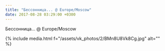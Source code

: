 ```yaml
---
title: "Бессонница... @ Europe/Moscow"
date: 2017-08-28 03:29:00 +0300
---
```


Бессонница... @ Europe/Moscow

{% include media.html f="/assets/vk_photos/2/BMn8U8Vk8Cg.jpg" alt="" %}
